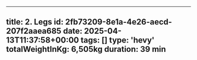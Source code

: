 
  ---
  title: 2. Legs
  id: 2fb73209-8e1a-4e26-aecd-207f2aaea685
  date: 2025-04-13T11:37:58+00:00
  tags: []
  type: 'hevy'
  totalWeightInKg: 6,505kg
  duration: 39 min
  ---